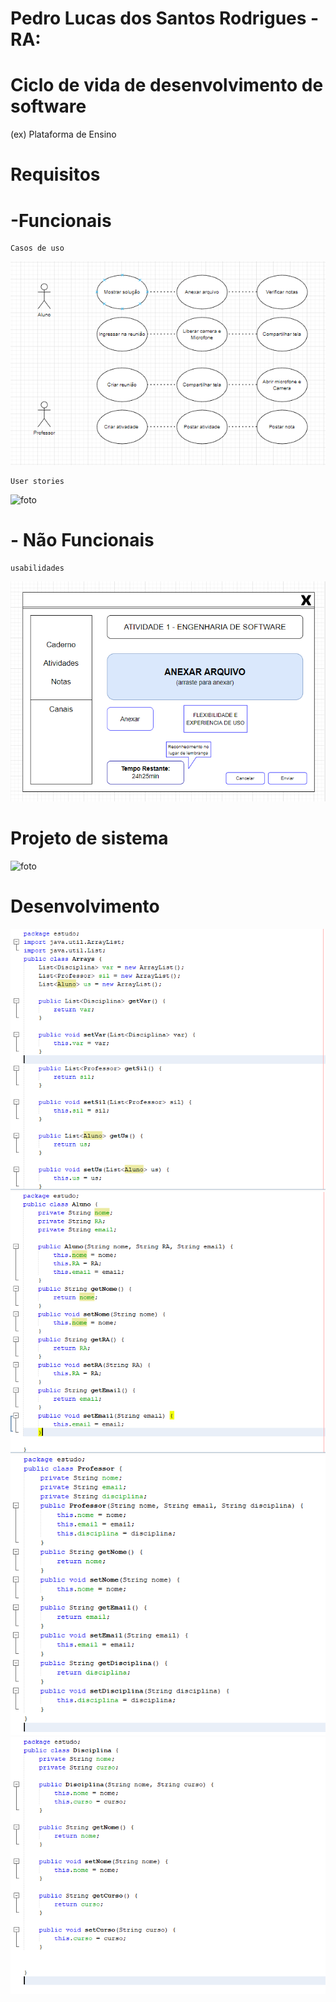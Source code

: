 # Pedro Lucas dos Santos Rodrigues - RA: 
# Ciclo de vida de desenvolvimento de software
(ex) Plataforma de Ensino

# Requisitos
# -Funcionais
    Casos de uso
![foto](https://github.com/Pedrolucasrd/Bertoti/blob/3f2dcde40d4cea794a11c4e0f1dabeefd538bb80/engenharia1/imagens/1.PNG)

    User stories 
![foto](https://github.com/alantrs/Bertoti/blob/a8c788f56933786f70b1b771357e2ceca4a5fece/engenharia%20de%20software/engenharia%20de%20software/Cards%20(2).png)
    
# - Não Funcionais
    usabilidades
![foto](https://github.com/Pedrolucasrd/Bertoti/blob/f7f6a34a407759ddf23d41e339b2537d37822cb0/engenharia1/imagens/2.PNG)

# Projeto de sistema
![foto](https://github.com/alantrs/Bertoti/blob/a402c0826d0851aae412e6fb62093151dca76e77/engenharia%20de%20software/engenharia%20de%20software/Projeto%20de%20sistema.png)

# Desenvolvimento

![foto](https://github.com/Pedrolucasrd/Bertoti/blob/e4dcb28a21b135a0eddd435a04c32877a7f2b31d/engenharia1/imagens/3.PNG)
![foto](https://github.com/Pedrolucasrd/Bertoti/blob/c7712ad375d053c6b2992ccf293415ea98da3eb2/engenharia1/imagens/4.PNG)
![foto](https://github.com/Pedrolucasrd/Bertoti/blob/c7712ad375d053c6b2992ccf293415ea98da3eb2/engenharia1/imagens/5.PNG)
![foto](https://github.com/Pedrolucasrd/Bertoti/blob/c7712ad375d053c6b2992ccf293415ea98da3eb2/engenharia1/imagens/6.PNG)
